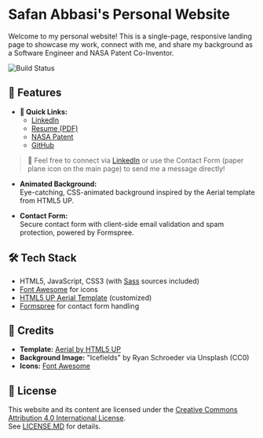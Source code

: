 # Safan Abbasi's Personal Website

Welcome to my personal website! This is a single-page, responsive landing page to showcase my work, connect with me, and share my background as a Software Engineer and NASA Patent Co-Inventor.

![Build Status](https://github.com/SafanAbbasi/safanabbasi.github.io/actions/workflows/deploy.yml/badge.svg)

## 🚀 Features


- **🔗 Quick Links:**
  - [LinkedIn](https://linkedin.com/in/safanabbasi)  
  - [Resume (PDF)](docs/Resume.pdf)   
  - [NASA Patent](https://patents.google.com/patent/US12174259B1/en?oq=12174259)  
  - [GitHub](https://github.com/SafanAbbasi)

> 💬 Feel free to connect via [LinkedIn](https://linkedin.com/in/safanabbasi) or use the Contact Form (paper plane icon on the main page) to send me a message directly!

- **Animated Background:**  
  Eye-catching, CSS-animated background inspired by the Aerial template from HTML5 UP.

- **Contact Form:**  
  Secure contact form with client-side email validation and spam protection, powered by Formspree.

## 🛠️ Tech Stack

- HTML5, JavaScript, CSS3 (with [Sass](https://sass-lang.com/) sources included)
- [Font Awesome](https://fontawesome.com/) for icons
- [HTML5 UP Aerial Template](https://html5up.net/aerial) (customized)
- [Formspree](https://formspree.io/) for contact form handling

## 📄 Credits

- **Template:** [Aerial by HTML5 UP](https://html5up.net/aerial)
- **Background Image:** "Icefields" by Ryan Schroeder via Unsplash (CC0)
- **Icons:** [Font Awesome](https://fontawesome.com/)

## 📜 License

This website and its content are licensed under the [Creative Commons Attribution 4.0 International License](https://creativecommons.org/licenses/by/4.0/).  
See [LICENSE.MD](LICENSE.MD) for details.
